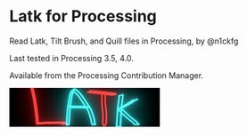 # Latk for Processing
Read Latk, Tilt Brush, and Quill files in Processing, by @n1ckfg

Last tested in Processing 3.5, 4.0.

Available from the Processing Contribution Manager.

<img src="./reference/logo.png">

